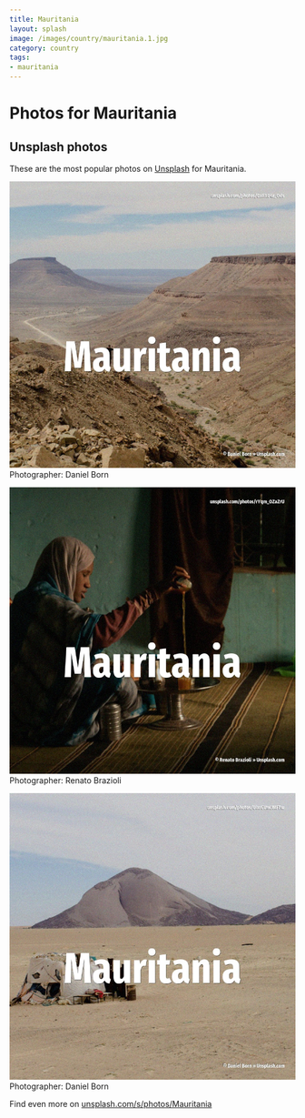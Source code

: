 ```yaml
---
title: Mauritania
layout: splash
image: /images/country/mauritania.1.jpg
category: country
tags:
- mauritania
---
```

# Photos for Mauritania
 
## Unsplash photos
These are the most popular photos on [Unsplash](https://unsplash.com) for Mauritania.
 
![Mauritania](/images/country/mauritania.1.jpg)
Photographer:  Daniel Born
 
![Mauritania](/images/country/mauritania.2.jpg)
Photographer:  Renato Brazioli
 
![Mauritania](/images/country/mauritania.3.jpg)
Photographer:  Daniel Born
 
Find even more on [unsplash.com/s/photos/Mauritania](https://unsplash.com/s/photos/Mauritania)
 

